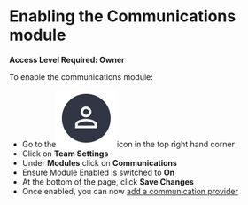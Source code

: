 # Enabling the Communications module

**Access Level Required: Owner**

To enable the communications module:

* Go to the<img src="../../.gitbook/assets/User Icon" alt="" data-size="line">icon in the top right hand corner
* Click on **Team Settings**
* Under **Modules** click on **Communications**
* Ensure Module Enabled is switched to **On**
* At the bottom of the page, click **Save Changes**
* Once enabled, you can now [add a communication provider](adding-communication-providers.md)

